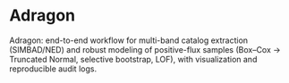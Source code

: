 # Adragon
Adragon: end-to-end workflow for multi-band catalog extraction (SIMBAD/NED) and robust modeling of positive-flux samples (Box–Cox → Truncated Normal, selective bootstrap, LOF), with visualization and reproducible audit logs.
